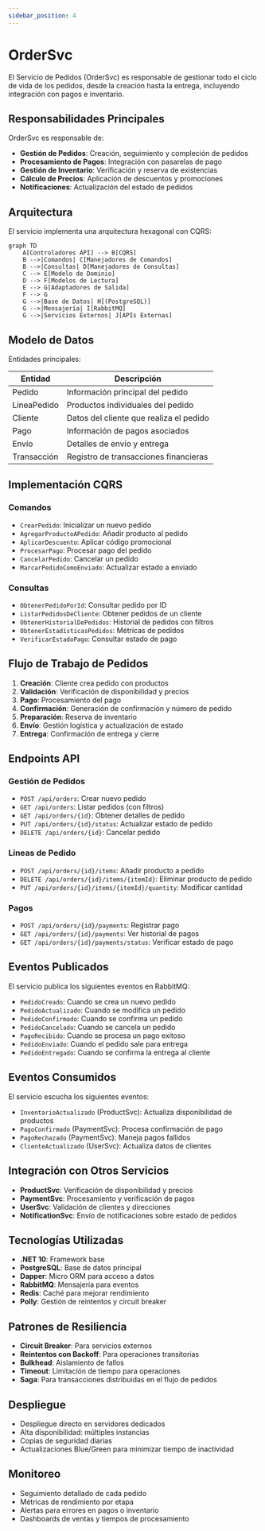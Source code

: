 ```yaml
---
sidebar_position: 4
---
```


# OrderSvc

El Servicio de Pedidos (OrderSvc) es responsable de gestionar todo el ciclo de vida de los pedidos, desde la creación hasta la entrega, incluyendo integración con pagos e inventario.

## Responsabilidades Principales

OrderSvc es responsable de:

- **Gestión de Pedidos**: Creación, seguimiento y compleción de pedidos
- **Procesamiento de Pagos**: Integración con pasarelas de pago
- **Gestión de Inventario**: Verificación y reserva de existencias
- **Cálculo de Precios**: Aplicación de descuentos y promociones
- **Notificaciones**: Actualización del estado de pedidos

## Arquitectura

El servicio implementa una arquitectura hexagonal con CQRS:

```mermaid
graph TD
    A[Controladores API] --> B[CQRS]
    B -->|Comandos| C[Manejadores de Comandos]
    B -->|Consultas| D[Manejadores de Consultas]
    C --> E[Modelo de Dominio]
    D --> F[Modelos de Lectura]
    E --> G[Adaptadores de Salida]
    F --> G
    G -->|Base de Datos| H[(PostgreSQL)]
    G -->|Mensajería| I[RabbitMQ]
    G -->|Servicios Externos| J[APIs Externas]
```

## Modelo de Datos

Entidades principales:

| Entidad | Descripción |
|---------|-------------|
| Pedido | Información principal del pedido |
| LineaPedido | Productos individuales del pedido |
| Cliente | Datos del cliente que realiza el pedido |
| Pago | Información de pagos asociados |
| Envío | Detalles de envío y entrega |
| Transacción | Registro de transacciones financieras |

## Implementación CQRS

### Comandos
- `CrearPedido`: Inicializar un nuevo pedido
- `AgregarProductoAPedido`: Añadir producto al pedido
- `AplicarDescuento`: Aplicar código promocional
- `ProcesarPago`: Procesar pago del pedido
- `CancelarPedido`: Cancelar un pedido
- `MarcarPedidoComoEnviado`: Actualizar estado a enviado

### Consultas
- `ObtenerPedidoPorId`: Consultar pedido por ID
- `ListarPedidosDeCliente`: Obtener pedidos de un cliente
- `ObtenerHistorialDePedidos`: Historial de pedidos con filtros
- `ObtenerEstadísticasPedidos`: Métricas de pedidos
- `VerificarEstadoPago`: Consultar estado de pago

## Flujo de Trabajo de Pedidos

1. **Creación**: Cliente crea pedido con productos
2. **Validación**: Verificación de disponibilidad y precios
3. **Pago**: Procesamiento del pago
4. **Confirmación**: Generación de confirmación y número de pedido
5. **Preparación**: Reserva de inventario
6. **Envío**: Gestión logística y actualización de estado
7. **Entrega**: Confirmación de entrega y cierre

## Endpoints API

### Gestión de Pedidos
- `POST /api/orders`: Crear nuevo pedido
- `GET /api/orders`: Listar pedidos (con filtros)
- `GET /api/orders/{id}`: Obtener detalles de pedido
- `PUT /api/orders/{id}/status`: Actualizar estado de pedido
- `DELETE /api/orders/{id}`: Cancelar pedido

### Líneas de Pedido
- `POST /api/orders/{id}/items`: Añadir producto a pedido
- `DELETE /api/orders/{id}/items/{itemId}`: Eliminar producto de pedido
- `PUT /api/orders/{id}/items/{itemId}/quantity`: Modificar cantidad

### Pagos
- `POST /api/orders/{id}/payments`: Registrar pago
- `GET /api/orders/{id}/payments`: Ver historial de pagos
- `GET /api/orders/{id}/payments/status`: Verificar estado de pago

## Eventos Publicados

El servicio publica los siguientes eventos en RabbitMQ:

- `PedidoCreado`: Cuando se crea un nuevo pedido
- `PedidoActualizado`: Cuando se modifica un pedido
- `PedidoConfirmado`: Cuando se confirma un pedido
- `PedidoCancelado`: Cuando se cancela un pedido
- `PagoRecibido`: Cuando se procesa un pago exitoso
- `PedidoEnviado`: Cuando el pedido sale para entrega
- `PedidoEntregado`: Cuando se confirma la entrega al cliente

## Eventos Consumidos

El servicio escucha los siguientes eventos:

- `InventarioActualizado` (ProductSvc): Actualiza disponibilidad de productos
- `PagoConfirmado` (PaymentSvc): Procesa confirmación de pago
- `PagoRechazado` (PaymentSvc): Maneja pagos fallidos
- `ClienteActualizado` (UserSvc): Actualiza datos de clientes

## Integración con Otros Servicios

- **ProductSvc**: Verificación de disponibilidad y precios
- **PaymentSvc**: Procesamiento y verificación de pagos
- **UserSvc**: Validación de clientes y direcciones
- **NotificationSvc**: Envío de notificaciones sobre estado de pedidos

## Tecnologías Utilizadas

- **.NET 10**: Framework base
- **PostgreSQL**: Base de datos principal
- **Dapper**: Micro ORM para acceso a datos
- **RabbitMQ**: Mensajería para eventos
- **Redis**: Caché para mejorar rendimiento
- **Polly**: Gestión de reintentos y circuit breaker

## Patrones de Resiliencia

- **Circuit Breaker**: Para servicios externos
- **Reintentos con Backoff**: Para operaciones transitorias
- **Bulkhead**: Aislamiento de fallos
- **Timeout**: Limitación de tiempo para operaciones
- **Saga**: Para transacciones distribuidas en el flujo de pedidos

## Despliegue

- Despliegue directo en servidores dedicados
- Alta disponibilidad: múltiples instancias
- Copias de seguridad diarias
- Actualizaciones Blue/Green para minimizar tiempo de inactividad

## Monitoreo

- Seguimiento detallado de cada pedido
- Métricas de rendimiento por etapa
- Alertas para errores en pagos o inventario
- Dashboards de ventas y tiempos de procesamiento 